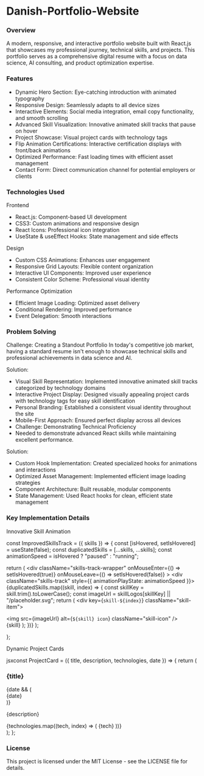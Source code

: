 # Danish-Portfolio-Website
### Overview
A modern, responsive, and interactive portfolio website built with React.js that showcases my professional journey, technical skills, and projects. This portfolio serves as a comprehensive digital resume with a focus on data science, AI consulting, and product optimization expertise.

### Features
- Dynamic Hero Section: Eye-catching introduction with animated typography
- Responsive Design: Seamlessly adapts to all device sizes
- Interactive Elements: Social media integration, email copy functionality, and smooth scrolling
- Advanced Skill Visualization: Innovative animated skill tracks that pause on hover
- Project Showcase: Visual project cards with technology tags
- Flip Animation Certifications: Interactive certification displays with front/back animations
- Optimized Performance: Fast loading times with efficient asset management
- Contact Form: Direct communication channel for potential employers or clients

### Technologies Used

Frontend
- React.js: Component-based UI development
- CSS3: Custom animations and responsive design
- React Icons: Professional icon integration
- UseState & useEffect Hooks: State management and side effects
  
Design
- Custom CSS Animations: Enhances user engagement
- Responsive Grid Layouts: Flexible content organization
- Interactive UI Components: Improved user experience
- Consistent Color Scheme: Professional visual identity
  
Performance Optimization
- Efficient Image Loading: Optimized asset delivery
- Conditional Rendering: Improved performance
- Event Delegation: Smooth interactions

### Problem Solving 
Challenge: Creating a Standout Portfolio
In today's competitive job market, having a standard resume isn't enough to showcase technical skills and professional achievements in data science and AI.

Solution:
- Visual Skill Representation: Implemented innovative animated skill tracks categorized by technology domains
- Interactive Project Display: Designed visually appealing project cards with technology tags for easy skill identification
- Personal Branding: Established a consistent visual identity throughout the site
- Mobile-First Approach: Ensured perfect display across all devices
- Challenge: Demonstrating Technical Proficiency
- Needed to demonstrate advanced React skills while maintaining excellent performance.

Solution:
- Custom Hook Implementation: Created specialized hooks for animations and interactions
- Optimized Asset Management: Implemented efficient image loading strategies
- Component Architecture: Built reusable, modular components
- State Management: Used React hooks for clean, efficient state management

### Key Implementation Details

Innovative Skill Animation

const ImprovedSkillsTrack = ({ skills }) => {
  const [isHovered, setIsHovered] = useState(false);
  const duplicatedSkills = [...skills, ...skills];
  const animationSpeed = isHovered ? "paused" : "running";

  return (
    <div
      className="skills-track-wrapper"
      onMouseEnter={() => setIsHovered(true)}
      onMouseLeave={() => setIsHovered(false)}
    >
      <div className="skills-track" style={{ animationPlayState: animationSpeed }}>
        {duplicatedSkills.map((skill, index) => {
          const skillKey = skill.trim().toLowerCase();
          const imageUrl = skillLogos[skillKey] || "/placeholder.svg";
          return (
            <div key={`skill-${index}`} className="skill-item">
              <div className="skill-icon-container">
                <img src={imageUrl} alt={`${skill} icon`} className="skill-icon" />
              </div>
              <span className="skill-name">{skill}</span>
            </div>
          );
        })}
      </div>
    </div>
  );
  
};

Dynamic Project Cards

jsxconst ProjectCard = ({ title, description, technologies, date }) => {
  return (
    <div className="project-card">
      <h3>{title}</h3>
      {date && (
        <div className="project-date">
          <Calendar className="w-4 h-4" />
          <span>{date}</span>
        </div>
      )}
      <p className="project-description">{description}</p>
      <div className="project-tech">
        {technologies.map((tech, index) => (
          <span key={index} className="tech-tag">
            {tech}
          </span>
        ))}
      </div>
    </div>
  );
};

### License
This project is licensed under the MIT License - see the LICENSE file for details.
